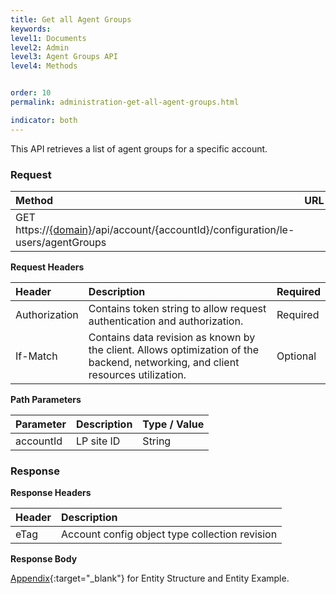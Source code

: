 ```yaml
---
title: Get all Agent Groups
keywords:
level1: Documents
level2: Admin
level3: Agent Groups API
level4: Methods


order: 10
permalink: administration-get-all-agent-groups.html

indicator: both
---
```


This API retrieves a list of agent groups for a specific account.

### Request 

| Method | URL |
| :------- | :----- |
| GET   https://[{domain}](https://developers.liveperson.com/agent-domain-domain-api.html)/api/account/{accountId}/configuration/le-users/agentGroups |

**Request Headers**

| Header  | Description  |Required |
| :------- | :--------------- | :--- |
| Authorization | Contains token string to allow request authentication and authorization. | Required 
| If-Match | Contains data revision as known by the client. Allows optimization of the backend, networking, and client resources utilization.|  Optional |

**Path Parameters**

| Parameter | Description | Type / Value |
| :---------- | :------------- | :-------------- |
 |accountId | LP site ID | String  |

### Response

**Response Headers**

| Header | Description|
| :------- | :------------- |
 |eTag | Account config object type collection revision |

**Response Body**

[Appendix](administration-agent-groups-appendix.html){:target="_blank"} for Entity Structure and Entity Example.
